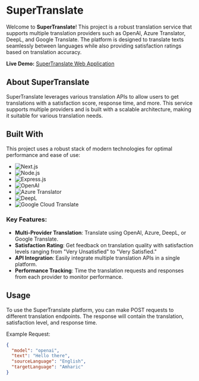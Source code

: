# SuperTranslate

Welcome to **SuperTranslate**! This project is a robust translation service that supports multiple translation providers such as OpenAI, Azure Translator, DeepL, and Google Translate. The platform is designed to translate texts seamlessly between languages while also providing satisfaction ratings based on translation accuracy.

**Live Demo:** [SuperTranslate Web Application](https://super-translate.vercel.app/)

## About SuperTranslate

SuperTranslate leverages various translation APIs to allow users to get translations with a satisfaction score, response time, and more. This service supports multiple providers and is built with a scalable architecture, making it suitable for various translation needs.

## Built With

This project uses a robust stack of modern technologies for optimal performance and ease of use:

- ![Next.js](https://img.shields.io/badge/Next.js-000000?style=for-the-badge&logo=nextdotjs&logoColor=white)
- ![Node.js](https://img.shields.io/badge/Node.js-43853D?style=for-the-badge&logo=node-dot-js&logoColor=white)
- ![Express.js](https://img.shields.io/badge/Express.js-404D59?style=for-the-badge)
- ![OpenAI](https://img.shields.io/badge/OpenAI-412991?style=for-the-badge&logo=openai&logoColor=white)
- ![Azure Translator](https://img.shields.io/badge/Azure-0078D4?style=for-the-badge&logo=microsoft-azure&logoColor=white)
- ![DeepL](https://img.shields.io/badge/DeepL-0D1729?style=for-the-badge&logo=deepl&logoColor=white)
- ![Google Cloud Translate](https://img.shields.io/badge/Google%20Translate-4285F4?style=for-the-badge&logo=google-translate&logoColor=white)

### Key Features:

- **Multi-Provider Translation**: Translate using OpenAI, Azure, DeepL, or Google Translate.
- **Satisfaction Rating**: Get feedback on translation quality with satisfaction levels ranging from "Very Unsatisfied" to "Very Satisfied."
- **API Integration**: Easily integrate multiple translation APIs in a single platform.
- **Performance Tracking**: Time the translation requests and responses from each provider to monitor performance.

## Usage

To use the SuperTranslate platform, you can make POST requests to different translation endpoints. The response will contain the translation, satisfaction level, and response time. 

Example Request:
```json
{
  "model": "openai",
  "text": "Hello there",
  "sourceLanguage": "English",
  "targetLanguage": "Amharic"
}
